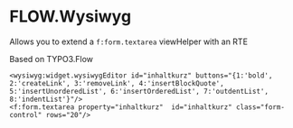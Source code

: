 # FLOW.Wysiwyg

Allows you to extend a ```f:form.textarea``` viewHelper with an RTE

Based on TYPO3.Flow

```
<wysiwyg:widget.wysiwygEditor id="inhaltkurz" buttons="{1:'bold', 2:'createLink', 3:'removeLink', 4:'insertBlockQuote', 5:'insertUnorderedList', 6:'insertOrderedList', 7:'outdentList', 8:'indentList'}"/>
<f:form.textarea property="inhaltkurz"  id="inhaltkurz" class="form-control" rows="20"/>
```
